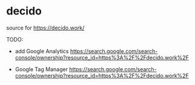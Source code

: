 # decido
source for https://decido.work/

TODO:

- add Google Analytics
  https://search.google.com/search-console/ownership?resource_id=https%3A%2F%2Fdecido.work%2F

- Google Tag Manager
  https://search.google.com/search-console/ownership?resource_id=https%3A%2F%2Fdecido.work%2F
